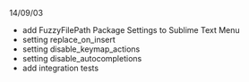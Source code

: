 14/09/03

- add FuzzyFilePath Package Settings to Sublime Text Menu
- setting replace_on_insert
- setting disable_keymap_actions
- setting disable_autocompletions
- add integration tests